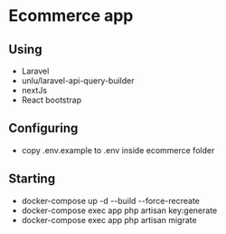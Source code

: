 # Ecommerce app

## Using
- Laravel
- unlu/laravel-api-query-builder
- nextJs
- React bootstrap

## Configuring
- copy .env.example to .env inside ecommerce folder
 
## Starting
- docker-compose up -d --build --force-recreate
- docker-compose exec app php artisan key:generate
- docker-compose exec app php artisan migrate
